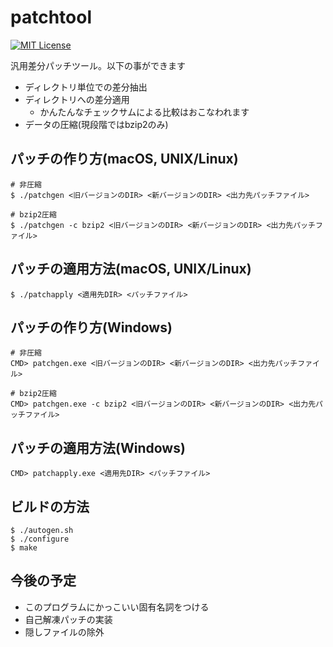 # patchtool

[![MIT License](https://img.shields.io/badge/license-MIT-blue.svg)](LICENSE)

汎用差分パッチツール。以下の事ができます

* ディレクトリ単位での差分抽出
* ディレクトリへの差分適用
  * かんたんなチェックサムによる比較はおこなわれます
* データの圧縮(現段階ではbzip2のみ)

## パッチの作り方(macOS, UNIX/Linux)
```
# 非圧縮
$ ./patchgen <旧バージョンのDIR> <新バージョンのDIR> <出力先パッチファイル>

# bzip2圧縮
$ ./patchgen -c bzip2 <旧バージョンのDIR> <新バージョンのDIR> <出力先パッチファイル>
```

## パッチの適用方法(macOS, UNIX/Linux)
```
$ ./patchapply <適用先DIR> <パッチファイル>
```

## パッチの作り方(Windows)
```
# 非圧縮
CMD> patchgen.exe <旧バージョンのDIR> <新バージョンのDIR> <出力先パッチファイル>

# bzip2圧縮
CMD> patchgen.exe -c bzip2 <旧バージョンのDIR> <新バージョンのDIR> <出力先パッチファイル>
```

## パッチの適用方法(Windows)
```
CMD> patchapply.exe <適用先DIR> <パッチファイル>
```

## ビルドの方法
```
$ ./autogen.sh
$ ./configure
$ make
```

## 今後の予定

* このプログラムにかっこいい固有名詞をつける
* 自己解凍パッチの実装
* 隠しファイルの除外
